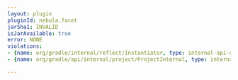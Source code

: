 ```yaml
---
layout: plugin
pluginId: nebula.facet
jarSha1: INVALID
isJarAvailable: true
error: NONE
violations:
- {name: org/gradle/internal/reflect/Instantiator, type: internal-api-usage}
- {name: org/gradle/api/internal/project/ProjectInternal, type: internal-api-usage}

---
```

